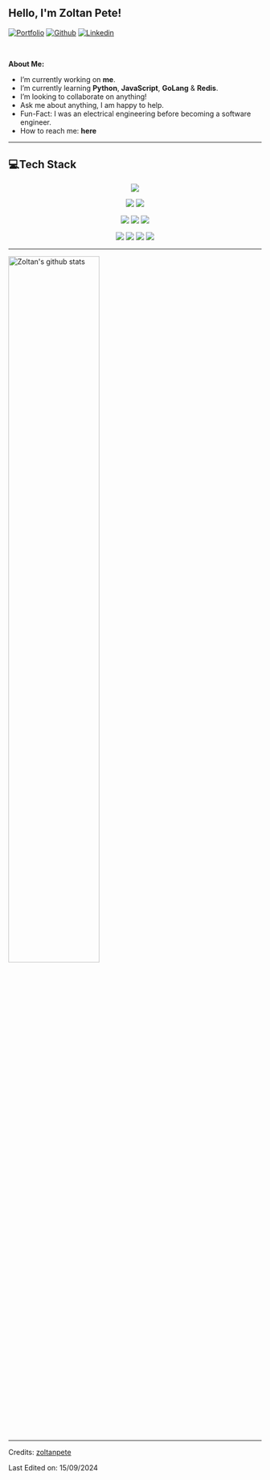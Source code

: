 <!-- Your title -->
## Hello, I'm Zoltan Pete!

<!-- Your badges
You can use the website to generate badges: https://shields.io/
-->

[![Portfolio](https://img.shields.io/badge/-Portfolio-red?style=flat&logo=appveyor&logoColor=white)](https://zoltanpete.github.io)
[![Github](https://img.shields.io/badge/-Github-000?style=flat&logo=Github&logoColor=white)](https://github.com/zoltanpete)
[![Linkedin](https://img.shields.io/badge/-LinkedIn-blue?style=flat&logo=Linkedin&logoColor=white)](https://www.linkedin.com/in/zoltan-pete/)

&nbsp;

<!-- Talking about you -->
**About Me:**

- I’m currently working on __me__.
- I’m currently learning __Python__, __JavaScript__, __GoLang__ & __Redis__.
- I’m looking to collaborate on anything!
- Ask me about anything, I am happy to help.
- Fun-Fact: I was an electrical engineering before becoming a software engineer.
- How to reach me: __here__

---

## 💻Tech Stack
<p align="center">
<img src="https://img.shields.io/badge/c%23-%23239120.svg?style=for-the-badge&logo=c-sharp&logoColor=white"/>  
</p>

<p align="center">
<img src="https://img.shields.io/badge/.NET-5C2D91?style=for-the-badge&logo=.net&logoColor=white"/>  
<img src="https://img.shields.io/badge/blazor-%235C2D91.svg?style=for-the-badge&logo=blazor&logoColor=white"/>  
</p>

<p align="center">
<img src="https://img.shields.io/badge/css3-%231572B6.svg?style=for-the-badge&logo=css3&logoColor=white"/>  
<img src="https://img.shields.io/badge/html5-%23E34F26.svg?style=for-the-badge&logo=html5&logoColor=white"/>  
<img src="https://img.shields.io/badge/azure-%230072C6.svg?style=for-the-badge&logo=azure-devops&logoColor=white"/>  
</p>

<p align="center">
<img src="https://img.shields.io/badge/mysql-%2300f.svg?style=for-the-badge&logo=mysql&logoColor=white"/>  
<img src="https://img.shields.io/badge/Microsoft%20SQL%20Sever-CC2927?style=for-the-badge&logo=microsoft%20sql%20server&logoColor=white"/>  
<img src="https://img.shields.io/badge/confluence-000000.svg?style=for-the-badge&logo=confluence&logoColor=white"/>  
<img src="https://img.shields.io/badge/jira-%230A0FFF.svg?style=for-the-badge&logo=jira&logoColor=white"/>  
</p>

---

<a href="https://github.com/zoltanpete/github-readme-stats">
   <img width="60%" alt="Zoltan's github stats" src="https://github-readme-stats.vercel.app/api?username=zoltanpete&show_icons=true&hide_border=true" />
</a>

-----
Credits: [zoltanpete](https://github.com/zoltanpete)

Last Edited on: 15/09/2024
